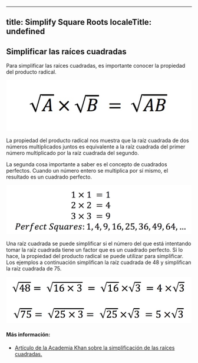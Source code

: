 
---
title: Simplify Square Roots
localeTitle: undefined
---
## Simplificar las raíces cuadradas

Para simplificar las raíces cuadradas, es importante conocer la propiedad del producto radical.

![Imagen que muestra la propiedad del producto radical. La raíz cuadrada de A multiplicada por la raíz cuadrada de B es equivalente a la raíz cuadrada de A multiplicada por B.](https://raw.githubusercontent.com/hayleycd/images/master/multiplying_radicals.jpeg)

La propiedad del producto radical nos muestra que la raíz cuadrada de dos números multiplicados juntos es equivalente a la raíz cuadrada del primer número multiplicado por la raíz cuadrada del segundo.

La segunda cosa importante a saber es el concepto de cuadrados perfectos. Cuando un número entero se multiplica por sí mismo, el resultado es un cuadrado perfecto.

![Imagen que muestra cuadrados perfectos. Ejemplos de cuadrados perfectos incluyen 1, 4, 9, 25, 36 y más.](https://raw.githubusercontent.com/hayleycd/images/master/perfect_squares.jpeg)

Una raíz cuadrada se puede simplificar si el número del que está intentando tomar la raíz cuadrada tiene un factor que es un cuadrado perfecto. Si lo hace, la propiedad del producto radical se puede utilizar para simplificar. Los ejemplos a continuación simplifican la raíz cuadrada de 48 y simplifican la raíz cuadrada de 75.

![La imagen que muestra la raíz cuadrada de 48 se simplifica a 4 multiplicada por la raíz cuadrada de 3 y la raíz cuadrada de 75 se simplifica a 5 multiplicada por la raíz cuadrada de 3.](https://raw.githubusercontent.com/hayleycd/images/master/radical_examples.jpeg)

#### Más información:

*   [Artículo de la Academia Khan sobre la simplificación de las raíces cuadradas.](https://www.khanacademy.org/math/algebra/rational-exponents-and-radicals/alg1-simplify-square-roots/a/simplifying-square-roots-review)